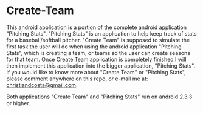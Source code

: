 Create-Team
===========

This android application is a portion of the complete android application "Pitching Stats". "Pitching Stats" is an application to help keep track of stats for a baseball/softball pitcher. "Create Team" is supposed to simulate the first task the user will do when using the android application "Pitching Stats", which is creating a team, or teams so the user can create seasons for that team. Once Create Team application is completely finished I will then implement this application into the bigger application, "Pitching Stats". If you would like to know more about "Create Team" or "Pitching Stats", please comment anywhere on this repo, or e-mail me at: christiandcosta@gmail.com.

Both applications "Create Team" and "Pitching Stats" run on android 2.3.3 or higher.